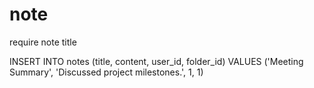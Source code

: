 # note

require note title

INSERT INTO notes (title, content, user_id, folder_id)
VALUES ('Meeting Summary', 'Discussed project milestones.', 1, 1)